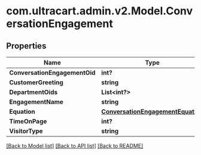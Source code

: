 # com.ultracart.admin.v2.Model.ConversationEngagement
## Properties

Name | Type | Description | Notes
------------ | ------------- | ------------- | -------------
**ConversationEngagementOid** | **int?** |  | [optional] 
**CustomerGreeting** | **string** |  | [optional] 
**DepartmentOids** | **List&lt;int?&gt;** |  | [optional] 
**EngagementName** | **string** |  | [optional] 
**Equation** | [**ConversationEngagementEquation**](ConversationEngagementEquation.md) |  | [optional] 
**TimeOnPage** | **int?** |  | [optional] 
**VisitorType** | **string** |  | [optional] 


[[Back to Model list]](../README.md#documentation-for-models) [[Back to API list]](../README.md#documentation-for-api-endpoints) [[Back to README]](../README.md)

